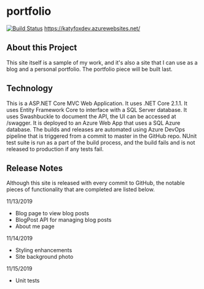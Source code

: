 # portfolio
[![Build Status](https://dev.azure.com/katysorourke/katy-devops-project/_apis/build/status/katyfoxdev%20-%20CI?branchName=master)](https://dev.azure.com/katysorourke/katy-devops-project/_build/latest?definitionId=11&branchName=master)
https://katyfoxdev.azurewebsites.net/

## About this Project
This site itself is a sample of my work, and it's also a site that I can use as a blog and a personal portfolio. The portfolio piece will be built last. 

## Technology 
This is a ASP.NET Core MVC Web Application. It uses .NET Core 2.1.1. 
It uses Entity Framework Core to interface with a SQL Server database.
It uses Swashbuckle to document the API, the UI can be accessed at /swagger. 
It is deployed to an Azure Web App that uses a SQL Azure database. 
The builds and releases are automated using Azure DevOps pipeline that is 
triggered from a commit to master in the GitHub repo. NUnit test suite is run as a
part of the build process, and the build fails and is not released to production
if any tests fail. 

## Release Notes
Although this site is released with every commit to GitHub, the notable
pieces of functionality that are completed are listed below.

11/13/2019
- Blog page to view blog posts
- BlogPost API for managing blog posts
- About me page

11/14/2019
- Styling enhancements
- Site background photo 

11/15/2019
- Unit tests 
